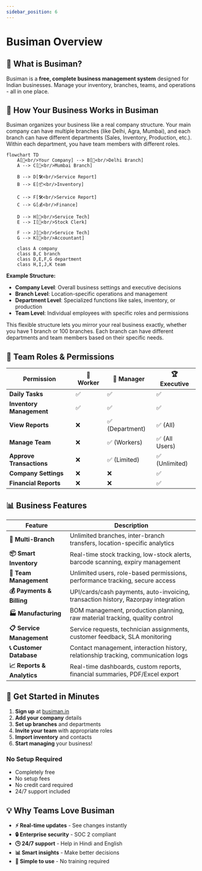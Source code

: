 ```yaml
---
sidebar_position: 6
---
```


# Busiman Overview

## 🎯 **What is Busiman?**

Busiman is a **free, complete business management system** designed for Indian businesses. Manage your inventory, branches, teams, and operations - all in one place.

## 🏢 **How Your Business Works in Busiman**

Busiman organizes your business like a real company structure. Your main company can have multiple branches (like Delhi, Agra, Mumbai), and each branch can have different departments (Sales, Inventory, Production, etc.). Within each department, you have team members with different roles.

```mermaid
flowchart TD
    A[🏢<br/>Your Company] --> B[🏪<br/>Delhi Branch]
    A --> C[🏪<br/>Mumbai Branch]

    B --> D[🛠️<br/>Service Report]
    B --> E[📦<br/>Inventory]

    C --> F[🛠️<br/>Service Report]
    C --> G[💰<br/>Finance]

    D --> H[👤<br/>Service Tech]
    E --> I[👤<br/>Stock Clerk]

    F --> J[👤<br/>Service Tech]
    G --> K[👤<br/>Accountant]

    class A company
    class B,C branch
    class D,E,F,G department
    class H,I,J,K team
```

**Example Structure:**

- **Company Level**: Overall business settings and executive decisions
- **Branch Level**: Location-specific operations and management
- **Department Level**: Specialized functions like sales, inventory, or production
- **Team Level**: Individual employees with specific roles and permissions

This flexible structure lets you mirror your real business exactly, whether you have 1 branch or 100 branches. Each branch can have different departments and team members based on their specific needs.

## 👥 **Team Roles & Permissions**

| **Permission**           | **👷 Worker** | **👔 Manager**  | **🏆 Executive** |
| ------------------------ | ------------- | --------------- | ---------------- |
| **Daily Tasks**          | ✅            | ✅              | ✅               |
| **Inventory Management** | ✅            | ✅              | ✅               |
| **View Reports**         | ❌            | ✅ (Department) | ✅ (All)         |
| **Manage Team**          | ❌            | ✅ (Workers)    | ✅ (All Users)   |
| **Approve Transactions** | ❌            | ✅ (Limited)    | ✅ (Unlimited)   |
| **Company Settings**     | ❌            | ❌              | ✅               |
| **Financial Reports**    | ❌            | ❌              | ✅               |

## 📊 **Business Features**

| Feature                    | Description                                                                        |
| -------------------------- | ---------------------------------------------------------------------------------- |
| **🏪 Multi-Branch**        | Unlimited branches, inter-branch transfers, location-specific analytics            |
| **📦 Smart Inventory**     | Real-time stock tracking, low-stock alerts, barcode scanning, expiry management    |
| **👥 Team Management**     | Unlimited users, role-based permissions, performance tracking, secure access       |
| **💰 Payments & Billing**  | UPI/cards/cash payments, auto-invoicing, transaction history, Razorpay integration |
| **🏭 Manufacturing**       | BOM management, production planning, raw material tracking, quality control        |
| **📋 Service Management**  | Service requests, technician assignments, customer feedback, SLA monitoring        |
| **📞 Customer Database**   | Contact management, interaction history, relationship tracking, communication logs |
| **📈 Reports & Analytics** | Real-time dashboards, custom reports, financial summaries, PDF/Excel export        |

## 🚀 **Get Started in Minutes**

1. **Sign up** at [busiman.in](https://busiman.in)
2. **Add your company** details
3. **Set up branches** and departments
4. **Invite your team** with appropriate roles
5. **Import inventory** and contacts
6. **Start managing** your business!

### **No Setup Required**

- Completely free
- No setup fees
- No credit card required
- 24/7 support included

## 💡 **Why Teams Love Busiman**

- **⚡ Real-time updates** - See changes instantly
- **🔒 Enterprise security** - SOC 2 compliant
- **🕒 24/7 support** - Help in Hindi and English
- **📊 Smart insights** - Make better decisions
- **🎯 Simple to use** - No training required
